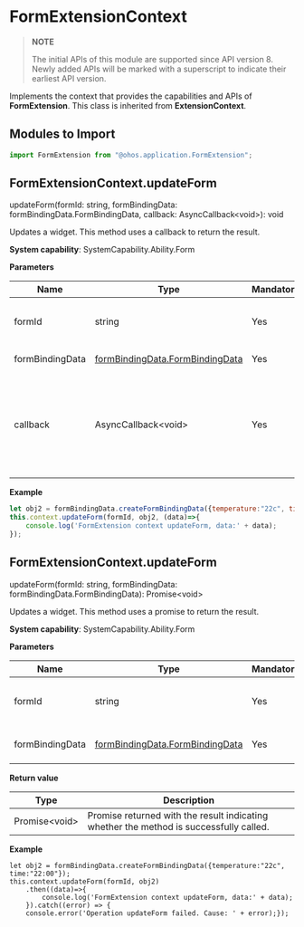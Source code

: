 # FormExtensionContext

> **NOTE**
>
> The initial APIs of this module are supported since API version 8. Newly added APIs will be marked with a superscript to indicate their earliest API version.

Implements the context that provides the capabilities and APIs of **FormExtension**. This class is inherited from **ExtensionContext**.

## Modules to Import

```js
import FormExtension from "@ohos.application.FormExtension";
```

## FormExtensionContext.updateForm

updateForm(formId: string, formBindingData: formBindingData.FormBindingData, callback: AsyncCallback\<void>): void

Updates a widget. This method uses a callback to return the result.

**System capability**: SystemCapability.Ability.Form

**Parameters**

| Name         | Type                                                        | Mandatory| Description                                  |
| --------------- | ------------------------------------------------------------ | ---- | -------------------------------------- |
| formId          | string                                                       | Yes  | ID of the widget that requests to be updated.                    |
| formBindingData | [formBindingData.FormBindingData](js-apis-formbindingdata.md#formbindingdata) | Yes  | New data of the widget.                        |
| callback        | AsyncCallback\<void>                                         | Yes  | Callback used to return the result indicating whether the method is successfully called.|

**Example**

  ```js
  let obj2 = formBindingData.createFormBindingData({temperature:"22c", time:"22:00"});
  this.context.updateForm(formId, obj2, (data)=>{
      console.log('FormExtension context updateForm, data:' + data);
  });
  ```

## FormExtensionContext.updateForm

updateForm(formId: string, formBindingData: formBindingData.FormBindingData): Promise\<void>

Updates a widget. This method uses a promise to return the result.

**System capability**: SystemCapability.Ability.Form

**Parameters**

| Name         | Type                                                        | Mandatory| Description              |
| --------------- | ------------------------------------------------------------ | ---- | ------------------ |
| formId          | string                                                       | Yes  | ID of the widget that requests to be updated.|
| formBindingData | [formBindingData.FormBindingData](js-apis-formbindingdata.md#formbindingdata) | Yes  | New data of the widget.    |

**Return value**

| Type          | Description                             |
| -------------- | --------------------------------- |
| Promise\<void> | Promise returned with the result indicating whether the method is successfully called.|

**Example**

  ```
  let obj2 = formBindingData.createFormBindingData({temperature:"22c", time:"22:00"});
  this.context.updateForm(formId, obj2)
      .then((data)=>{
          console.log('FormExtension context updateForm, data:' + data);
      }).catch((error) => {
      console.error('Operation updateForm failed. Cause: ' + error);});
  ```
